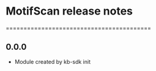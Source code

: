# MotifScan release notes
=========================================

0.0.0
-----
* Module created by kb-sdk init
